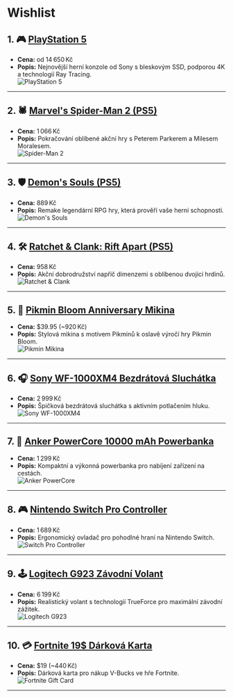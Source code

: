 # Wishlist

## 1. 🎮 [PlayStation 5](https://herni-konzole.heureka.cz/playstation-5/)
- **Cena:** od 14 650 Kč  
- **Popis:** Nejnovější herní konzole od Sony s bleskovým SSD, podporou 4K a technologií Ray Tracing.  
![PlayStation 5](https://gmedia.playstation.com/is/image/SIEPDC/ps5-product-thumbnail-01-en-14sep21?$facebook$)

---

## 2. 🕷️ [Marvel's Spider-Man 2 (PS5)](https://jrc.cz/produkt/ps5-marvels-spider-man-2)
- **Cena:** 1 066 Kč  
- **Popis:** Pokračování oblíbené akční hry s Peterem Parkerem a Milesem Moralesem.  
![Spider-Man 2](https://img-cdn.heureka.group/v1/a461eab6-570e-408a-b432-687d9aa6f50f.jpg)

---

## 3. 🛡️ [Demon's Souls (PS5)](https://www.smarty.cz/Sony-PS5-Demon-s-Souls-hra-p76320)
- **Cena:** 889 Kč  
- **Popis:** Remake legendární RPG hry, která prověří vaše herní schopnosti.  
![Demon's Souls](https://img-cdn.heureka.group/v1/b7940005-5e29-56f8-b3f0-238b0a1d701b.jpg)

---

## 4. 🛠️ [Ratchet & Clank: Rift Apart (PS5)](https://www.alza.cz/ratchet-clank-rift-apart-d6071983.htm)
- **Cena:** 958 Kč  
- **Popis:** Akční dobrodružství napříč dimenzemi s oblíbenou dvojicí hrdinů.  
![Ratchet & Clank](https://img-cdn.heureka.group/v1/0f179465-f964-51e5-915e-51aae4fee32e.jpg)

---

## 5. 🌱 [Pikmin Bloom Anniversary Mikina](https://pikminmerch.com/shop/pikmin-bloom-anniversary-hoodie-2146/)
- **Cena:** $39.95 (~920 Kč)  
- **Popis:** Stylová mikina s motivem Pikminů k oslavě výročí hry Pikmin Bloom.  
![Pikmin Mikina](https://www.japantrendshop.com/img/products/9302/9302-1-pikmin-parka-1.jpg)

---

## 6. 🎧 [Sony WF-1000XM4 Bezdrátová Sluchátka](https://www.beatman.cz/sony-wf-1000xm4/)
- **Cena:** 2 999 Kč  
- **Popis:** Špičková bezdrátová sluchátka s aktivním potlačením hluku.  
![Sony WF-1000XM4](https://m.media-amazon.com/images/I/61UgZSYRllL.jpg)

---

## 7. 🔋 [Anker PowerCore 10000 mAh Powerbanka](https://www.alza.cz/anker-powercore-10000-d5476233.htm)
- **Cena:** 1 299 Kč  
- **Popis:** Kompaktní a výkonná powerbanka pro nabíjení zařízení na cestách.  
![Anker PowerCore](https://www.music-city.cz/media/cache/aqua_product_large/56/81/238156-f69ff66db73d77b62b421862eeef4ef7.png)

---

## 8. 🎮 [Nintendo Switch Pro Controller](https://www.mobil-pohotovost.cz/nintendo-switch-pro-controller)
- **Cena:** 1 689 Kč  
- **Popis:** Ergonomický ovladač pro pohodlné hraní na Nintendo Switch.  
![Switch Pro Controller](https://doc.jrc.cz/pic/UPKGF00101-600-600.webp)

---

## 9. 🕹️ [Logitech G923 Závodní Volant](https://www.alza.cz/logitech-g923-trueforce-racing-wheel-and-pedals-for-ps4-ps5-pc-d6140137.htm)
- **Cena:** 6 199 Kč  
- **Popis:** Realistický volant s technologií TrueForce pro maximální závodní zážitek.  
![Logitech G923](https://resource.logitech.com/content/dam/gaming/en/products/g923-and-trueforce/g923-gallery/g923-ps4-gallery-1.png)

---

## 10. 💳 [Fortnite 19$ Dárková Karta](https://www.epicgames.com/fortnite/en-US/vbuckscard)
- **Cena:** $19 (~440 Kč)  
- **Popis:** Dárková karta pro nákup V-Bucks ve hře Fortnite.  
![Fortnite Gift Card](https://media.tenor.com/CoIoe3Y9w6cAAAAM/19-dollar.gif)

---